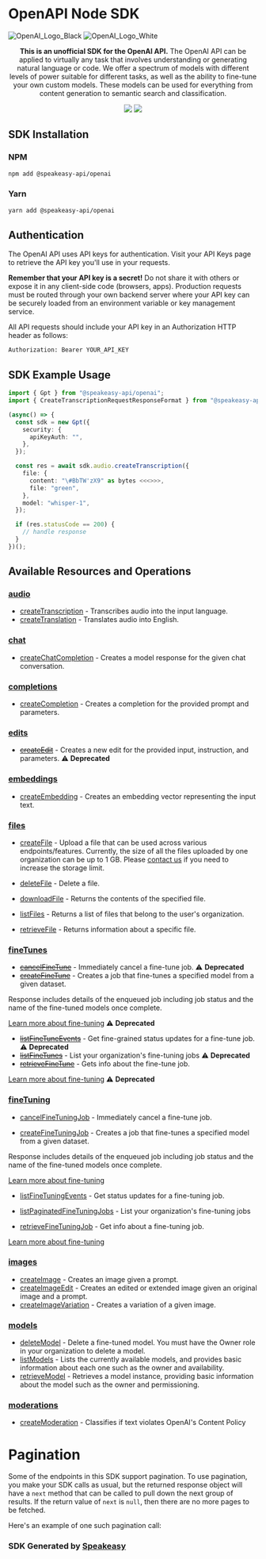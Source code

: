 # OpenAPI Node SDK

![OpenAI_Logo_Black](https://user-images.githubusercontent.com/6267663/220744241-48f469af-40b6-4d7f-ab48-8426b30189f0.svg#gh-light-mode-only)
![OpenAI_Logo_White](https://user-images.githubusercontent.com/6267663/220744513-66c99d0e-ed91-4577-982f-e7128d35ce95.svg#gh-dark-mode-only)

<div align="center">
   <p><strong>This is an unofficial SDK for the OpenAI API.</strong> The OpenAI API can be applied to virtually any task that involves understanding or generating natural language or code. We offer a spectrum of models with different levels of power suitable for different tasks, as well as the ability to fine-tune your own custom models. These models can be used for everything from content generation to semantic search and classification.</p>
   <a href="https://github.com/speakeasy-sdks/openai-ts-sdk/actions"><img src="https://img.shields.io/github/actions/workflow/status/speakeasy-sdks/openai-ts-sdk/speakeasy_sdk_generation.yml?style=for-the-badge" /></a>
   <a href="https://platform.openai.com/docs/introduction"><img src="https://img.shields.io/static/v1?label=Docs&message=API Ref&color=2ca47c&style=for-the-badge" /></a>
</div> 

<!-- Start SDK Installation -->
## SDK Installation

### NPM

```bash
npm add @speakeasy-api/openai
```

### Yarn

```bash
yarn add @speakeasy-api/openai
```
<!-- End SDK Installation -->

## Authentication

The OpenAI API uses API keys for authentication. Visit your API Keys page to retrieve the API key you'll use in your requests.

**Remember that your API key is a secret!** Do not share it with others or expose it in any client-side code (browsers, apps). Production requests must be routed through your own backend server where your API key can be securely loaded from an environment variable or key management service.

All API requests should include your API key in an Authorization HTTP header as follows:

```bash
Authorization: Bearer YOUR_API_KEY
```

## SDK Example Usage
<!-- Start SDK Example Usage -->
```typescript
import { Gpt } from "@speakeasy-api/openai";
import { CreateTranscriptionRequestResponseFormat } from "@speakeasy-api/openai/dist/sdk/models/shared";

(async() => {
  const sdk = new Gpt({
    security: {
      apiKeyAuth: "",
    },
  });

  const res = await sdk.audio.createTranscription({
    file: {
      content: "\#BbTW'zX9" as bytes <<<>>>,
      file: "green",
    },
    model: "whisper-1",
  });

  if (res.statusCode == 200) {
    // handle response
  }
})();
```
<!-- End SDK Example Usage -->

<!-- Start SDK Available Operations -->
## Available Resources and Operations


### [audio](docs/sdks/audio/README.md)

* [createTranscription](docs/sdks/audio/README.md#createtranscription) - Transcribes audio into the input language.
* [createTranslation](docs/sdks/audio/README.md#createtranslation) - Translates audio into English.

### [chat](docs/sdks/chat/README.md)

* [createChatCompletion](docs/sdks/chat/README.md#createchatcompletion) - Creates a model response for the given chat conversation.

### [completions](docs/sdks/completions/README.md)

* [createCompletion](docs/sdks/completions/README.md#createcompletion) - Creates a completion for the provided prompt and parameters.

### [edits](docs/sdks/edits/README.md)

* [~~createEdit~~](docs/sdks/edits/README.md#createedit) - Creates a new edit for the provided input, instruction, and parameters. :warning: **Deprecated**

### [embeddings](docs/sdks/embeddings/README.md)

* [createEmbedding](docs/sdks/embeddings/README.md#createembedding) - Creates an embedding vector representing the input text.

### [files](docs/sdks/files/README.md)

* [createFile](docs/sdks/files/README.md#createfile) - Upload a file that can be used across various endpoints/features. Currently, the size of all the files uploaded by one organization can be up to 1 GB. Please [contact us](https://help.openai.com/) if you need to increase the storage limit.

* [deleteFile](docs/sdks/files/README.md#deletefile) - Delete a file.
* [downloadFile](docs/sdks/files/README.md#downloadfile) - Returns the contents of the specified file.
* [listFiles](docs/sdks/files/README.md#listfiles) - Returns a list of files that belong to the user's organization.
* [retrieveFile](docs/sdks/files/README.md#retrievefile) - Returns information about a specific file.

### [fineTunes](docs/sdks/finetunes/README.md)

* [~~cancelFineTune~~](docs/sdks/finetunes/README.md#cancelfinetune) - Immediately cancel a fine-tune job.
 :warning: **Deprecated**
* [~~createFineTune~~](docs/sdks/finetunes/README.md#createfinetune) - Creates a job that fine-tunes a specified model from a given dataset.

Response includes details of the enqueued job including job status and the name of the fine-tuned models once complete.

[Learn more about fine-tuning](/docs/guides/legacy-fine-tuning)
 :warning: **Deprecated**
* [~~listFineTuneEvents~~](docs/sdks/finetunes/README.md#listfinetuneevents) - Get fine-grained status updates for a fine-tune job.
 :warning: **Deprecated**
* [~~listFineTunes~~](docs/sdks/finetunes/README.md#listfinetunes) - List your organization's fine-tuning jobs
 :warning: **Deprecated**
* [~~retrieveFineTune~~](docs/sdks/finetunes/README.md#retrievefinetune) - Gets info about the fine-tune job.

[Learn more about fine-tuning](/docs/guides/legacy-fine-tuning)
 :warning: **Deprecated**

### [fineTuning](docs/sdks/finetuning/README.md)

* [cancelFineTuningJob](docs/sdks/finetuning/README.md#cancelfinetuningjob) - Immediately cancel a fine-tune job.

* [createFineTuningJob](docs/sdks/finetuning/README.md#createfinetuningjob) - Creates a job that fine-tunes a specified model from a given dataset.

Response includes details of the enqueued job including job status and the name of the fine-tuned models once complete.

[Learn more about fine-tuning](/docs/guides/fine-tuning)

* [listFineTuningEvents](docs/sdks/finetuning/README.md#listfinetuningevents) - Get status updates for a fine-tuning job.

* [listPaginatedFineTuningJobs](docs/sdks/finetuning/README.md#listpaginatedfinetuningjobs) - List your organization's fine-tuning jobs

* [retrieveFineTuningJob](docs/sdks/finetuning/README.md#retrievefinetuningjob) - Get info about a fine-tuning job.

[Learn more about fine-tuning](/docs/guides/fine-tuning)


### [images](docs/sdks/images/README.md)

* [createImage](docs/sdks/images/README.md#createimage) - Creates an image given a prompt.
* [createImageEdit](docs/sdks/images/README.md#createimageedit) - Creates an edited or extended image given an original image and a prompt.
* [createImageVariation](docs/sdks/images/README.md#createimagevariation) - Creates a variation of a given image.

### [models](docs/sdks/models/README.md)

* [deleteModel](docs/sdks/models/README.md#deletemodel) - Delete a fine-tuned model. You must have the Owner role in your organization to delete a model.
* [listModels](docs/sdks/models/README.md#listmodels) - Lists the currently available models, and provides basic information about each one such as the owner and availability.
* [retrieveModel](docs/sdks/models/README.md#retrievemodel) - Retrieves a model instance, providing basic information about the model such as the owner and permissioning.

### [moderations](docs/sdks/moderations/README.md)

* [createModeration](docs/sdks/moderations/README.md#createmoderation) - Classifies if text violates OpenAI's Content Policy
<!-- End SDK Available Operations -->



<!-- Start Dev Containers -->

<!-- End Dev Containers -->



<!-- Start Pagination -->
# Pagination

Some of the endpoints in this SDK support pagination. To use pagination, you make your SDK calls as usual, but the
returned response object will have a `next` method that can be called to pull down the next group of results. If the
return value of `next` is `null`, then there are no more pages to be fetched.

Here's an example of one such pagination call:
<!-- End Pagination -->

<!-- Placeholder for Future Speakeasy SDK Sections -->



### SDK Generated by [Speakeasy](https://docs.speakeasyapi.dev/docs/using-speakeasy/client-sdks)
